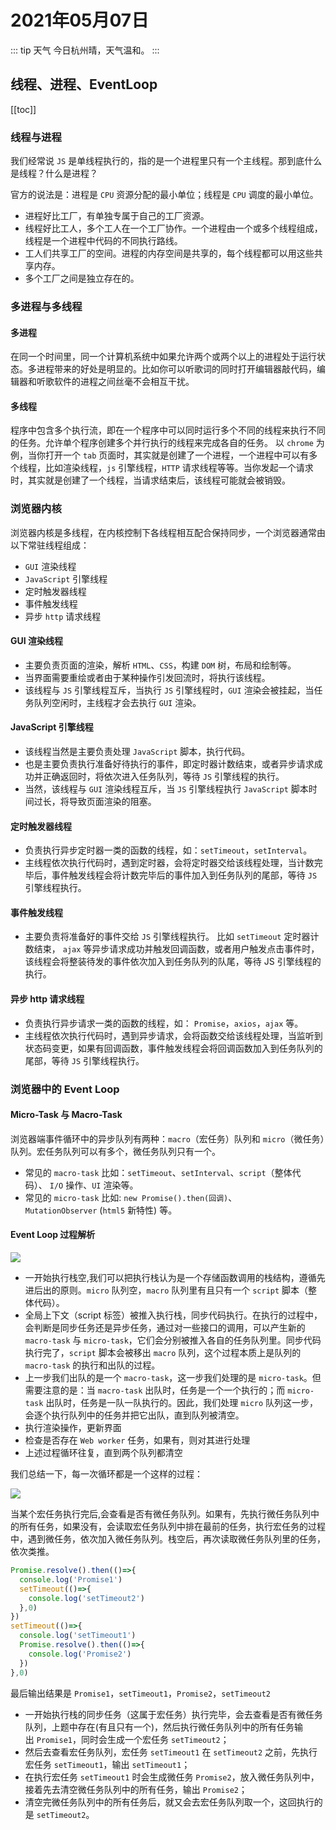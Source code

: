 # 2021年05月07日

::: tip 天气
今日杭州晴，天气温和。
:::

## 线程、进程、EventLoop

[[toc]]

### 线程与进程

我们经常说 `JS` 是单线程执行的，指的是一个进程里只有一个主线程。那到底什么是线程？什么是进程？

官方的说法是：进程是 `CPU` 资源分配的最小单位；线程是 `CPU` 调度的最小单位。

- 进程好比工厂，有单独专属于自己的工厂资源。
- 线程好比工人，多个工人在一个工厂协作。一个进程由一个或多个线程组成，线程是一个进程中代码的不同执行路线。
- 工人们共享工厂的空间。进程的内存空间是共享的，每个线程都可以用这些共享内存。
- 多个工厂之间是独立存在的。

### 多进程与多线程

#### 多进程

在同一个时间里，同一个计算机系统中如果允许两个或两个以上的进程处于运行状态。多进程带来的好处是明显的。比如你可以听歌词的同时打开编辑器敲代码，编辑器和听歌软件的进程之间丝毫不会相互干扰。

#### 多线程

程序中包含多个执行流，即在一个程序中可以同时运行多个不同的线程来执行不同的任务。允许单个程序创建多个并行执行的线程来完成各自的任务。 以 `chrome` 为例，当你打开一个 `tab` 页面时，其实就是创建了一个进程，一个进程中可以有多个线程，比如渲染线程，`js` 引擎线程，`HTTP` 请求线程等等。当你发起一个请求时，其实就是创建了一个线程，当请求结束后，该线程可能就会被销毁。

### 浏览器内核

浏览器内核是多线程，在内核控制下各线程相互配合保持同步，一个浏览器通常由以下常驻线程组成：

- `GUI` 渲染线程
- `JavaScript` 引擎线程
- 定时触发器线程
- 事件触发线程
- 异步 `http` 请求线程

#### GUI 渲染线程

- 主要负责页面的渲染，解析 `HTML`、`CSS`，构建 `DOM` 树，布局和绘制等。
- 当界面需要重绘或者由于某种操作引发回流时，将执行该线程。
- 该线程与 `JS` 引擎线程互斥，当执行 `JS` 引擎线程时，`GUI` 渲染会被挂起，当任务队列空闲时，主线程才会去执行 `GUI` 渲染。

#### JavaScript 引擎线程

- 该线程当然是主要负责处理 `JavaScript` 脚本，执行代码。
- 也是主要负责执行准备好待执行的事件，即定时器计数结束，或者异步请求成功并正确返回时，将依次进入任务队列，等待 `JS` 引擎线程的执行。
- 当然，该线程与 `GUI` 渲染线程互斥，当 `JS` 引擎线程执行 `JavaScript` 脚本时间过长，将导致页面渲染的阻塞。

#### 定时触发器线程

- 负责执行异步定时器一类的函数的线程，如：`setTimeout`，`setInterval`。
- 主线程依次执行代码时，遇到定时器，会将定时器交给该线程处理，当计数完毕后，事件触发线程会将计数完毕后的事件加入到任务队列的尾部，等待 `JS` 引擎线程执行。

#### 事件触发线程

- 主要负责将准备好的事件交给 `JS` 引擎线程执行。 比如 `setTimeout` 定时器计数结束， `ajax` 等异步请求成功并触发回调函数，或者用户触发点击事件时，该线程会将整装待发的事件依次加入到任务队列的队尾，等待 JS 引擎线程的执行。

#### 异步 http 请求线程

- 负责执行异步请求一类的函数的线程，如： `Promise`，`axios`，`ajax` 等。
- 主线程依次执行代码时，遇到异步请求，会将函数交给该线程处理，当监听到状态码变更，如果有回调函数，事件触发线程会将回调函数加入到任务队列的尾部，等待 `JS` 引擎线程执行。

### 浏览器中的 Event Loop

#### Micro-Task 与 Macro-Task

浏览器端事件循环中的异步队列有两种：`macro`（宏任务）队列和 `micro`（微任务）队列。宏任务队列可以有多个，微任务队列只有一个。

- 常见的 `macro-task` 比如：`setTimeout`、`setInterval`、`script`（整体代码）、 `I/O` 操作、`UI` 渲染等。
- 常见的 `micro-task` 比如: `new Promise().then(回调)`、`MutationObserver` (`html5` 新特性) 等。

#### Event Loop 过程解析

![](https://cdn.jsdelivr.net/gh/realwds/cdn@master/blog/event-loop.dbd8675e.60eah776hfo0.jpg)

- 一开始执行栈空,我们可以把执行栈认为是一个存储函数调用的栈结构，遵循先进后出的原则。`micro` 队列空，`macro` 队列里有且只有一个 `script` 脚本（整体代码）。
- 全局上下文（script 标签）被推入执行栈，同步代码执行。在执行的过程中，会判断是同步任务还是异步任务，通过对一些接口的调用，可以产生新的 `macro-task` 与 `micro-task`，它们会分别被推入各自的任务队列里。同步代码执行完了，`script` 脚本会被移出 `macro` 队列，这个过程本质上是队列的 `macro-task` 的执行和出队的过程。
- 上一步我们出队的是一个 `macro-task`，这一步我们处理的是 `micro-task`。但需要注意的是：当 `macro-task` 出队时，任务是一个一个执行的；而 `micro-task` 出队时，任务是一队一队执行的。因此，我们处理 `micro` 队列这一步，会逐个执行队列中的任务并把它出队，直到队列被清空。
- 执行渲染操作，更新界面
- 检查是否存在 `Web worker` 任务，如果有，则对其进行处理
- 上述过程循环往复，直到两个队列都清空

我们总结一下，每一次循环都是一个这样的过程：

![](https://cdn.jsdelivr.net/gh/realwds/cdn@master/blog/micro-task.a8ead4cc.a738cfnnobk.jpg)

当某个宏任务执行完后,会查看是否有微任务队列。如果有，先执行微任务队列中的所有任务，如果没有，会读取宏任务队列中排在最前的任务，执行宏任务的过程中，遇到微任务，依次加入微任务队列。栈空后，再次读取微任务队列里的任务，依次类推。

``` js
Promise.resolve().then(()=>{
  console.log('Promise1')
  setTimeout(()=>{
    console.log('setTimeout2')
  },0)
})
setTimeout(()=>{
  console.log('setTimeout1')
  Promise.resolve().then(()=>{
    console.log('Promise2')
  })
},0)

```

最后输出结果是 `Promise1`，`setTimeout1`，`Promise2`，`setTimeout2`

- 一开始执行栈的同步任务（这属于宏任务）执行完毕，会去查看是否有微任务队列，上题中存在(有且只有一个)，然后执行微任务队列中的所有任务输出 `Promise1`，同时会生成一个宏任务 `setTimeout2`；
- 然后去查看宏任务队列，宏任务 `setTimeout1` 在 `setTimeout2` 之前，先执行宏任务 `setTimeout1`，输出 `setTimeout1`；
- 在执行宏任务 `setTimeout1` 时会生成微任务 `Promise2`，放入微任务队列中，接着先去清空微任务队列中的所有任务，输出 `Promise2`；
- 清空完微任务队列中的所有任务后，就又会去宏任务队列取一个，这回执行的是 `setTimeout2`。
